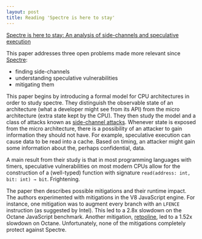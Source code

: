 ```yaml
---
layout: post
title: Reading 'Spectre is here to stay'
---
```


[Spectre is here to stay: An analysis of side-channels and speculative execution](https://arxiv.org/pdf/1902.05178.pdf)

This paper addresses three open problems made more relevant since
[Spectre](https://en.wikipedia.org/wiki/Spectre_(security_vulnerability)):

- finding side-channels
- understanding speculative vulnerabilities
- mitigating them

This paper begins by introducing a formal model for CPU architectures
in order to study spectre.
They distinguish the observable state of an architecture
(what a developer might see from its API)
from the micro architecture
(extra state kept by the CPU).
They then study the model and a class of attacks known as
[side-channel attacks](https://en.wikipedia.org/wiki/Side-channel_attack).
Whenever state is exposed from the micro architecture, there is a possibility
of an attacker to gain information they should not have.
For example, speculative execution can cause data to be read into a cache.
Based on timing, an attacker might gain some information about the, perhaps
confidential, data.

A main result from their study is that in most programming languages
with timers, speculative vulnerabilities on most modern CPUs allow for
the construction of a (well-typed) function with signature
`read(address: int, bit: int) → bit`. Frightening.

The paper then describes possible mitigations and their runtime impact.
The authors experimented with mitigations in the V8 JavaScript engine.
For instance, one mitigation was to augment every branch with an `LFENCE`
instruction (as suggested by Intel). This led to a 2.8x slowdown on
the Octane JavaScript benchmark.
Another mitigation,
[retpoline](https://en.wikipedia.org/wiki/Spectre_(security_vulnerability)#Retpoline),
led to a 1.52x slowdown on Octane.
Unfortunately,
none of the mitigations completely protect against Spectre.

